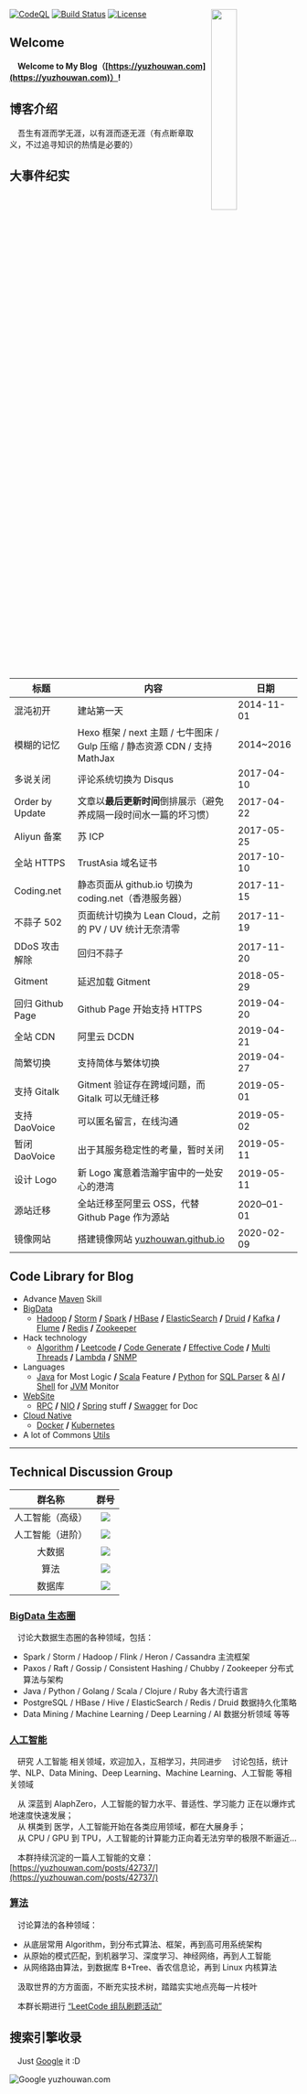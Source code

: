[<img align="right" width="30%" height="30%" src="https://user-images.githubusercontent.com/8108788/58363706-18c4d080-7edb-11e9-947a-cf7233c8e2cc.png">](https://yuzhouwan.com/)

[![CodeQL](https://github.com/asdf2014/yuzhouwan/actions/workflows/codeql.yml/badge.svg)](https://github.com/asdf2014/yuzhouwan/actions/workflows/codeql.yml)
[![Build Status](https://travis-ci.org/asdf2014/yuzhouwan.svg?branch=master)](https://travis-ci.org/asdf2014/yuzhouwan)
[![License](https://img.shields.io/github/license/asdf2014/yuzhouwan)](https://yuzhouwan.com/)

## Welcome

　**Welcome to My Blog（[https://yuzhouwan.com](https://yuzhouwan.com)）!**


## 博客介绍

　吾生有涯而学无涯，以有涯而逐无涯（有点断章取义，不过追寻知识的热情是必要的）


## 大事件纪实

| 标题             | 内容                                                         | 日期       |
| ---------------- | ------------------------------------------------------------ | ---------- |
| 混沌初开         | 建站第一天                                                   | 2014-11-01 |
| 模糊的记忆       | Hexo 框架 / next 主题 / 七牛图床 / Gulp 压缩 / 静态资源 CDN / 支持 MathJax | 2014~2016  |
| 多说关闭         | 评论系统切换为 Disqus                                        | 2017-04-10 |
| Order by Update  | 文章以**最后更新时间**倒排展示（避免养成隔一段时间水一篇的坏习惯） | 2017-04-22 |
| Aliyun 备案      | 苏 ICP                                                       | 2017-05-25 |
| 全站 HTTPS       | TrustAsia 域名证书                                           | 2017-10-10 |
| Coding.net       | 静态页面从 github.io 切换为 coding.net（香港服务器）         | 2017-11-15 |
| 不蒜子 502       | 页面统计切换为 Lean Cloud，之前的 PV / UV 统计无奈清零       | 2017-11-19 |
| DDoS 攻击解除    | 回归不蒜子                                                   | 2017-11-20 |
| Gitment          | 延迟加载 Gitment                                             | 2018-05-29 |
| 回归 Github Page | Github Page 开始支持 HTTPS                                   | 2019-04-20 |
| 全站 CDN         | 阿里云 DCDN                                                  | 2019-04-21 |
| 简繁切换         | 支持简体与繁体切换                                           | 2019-04-27 |
| 支持 Gitalk      | Gitment 验证存在跨域问题，而 Gitalk 可以无缝迁移             | 2019-05-01 |
| 支持 DaoVoice    | 可以匿名留言，在线沟通                                       | 2019-05-02 |
| 暂闭 DaoVoice    | 出于其服务稳定性的考量，暂时关闭                             | 2019-05-11 |
| 设计 Logo        | 新 Logo 寓意着浩瀚宇宙中的一处安心的港湾                     | 2019-05-11 |
| 源站迁移         | 全站迁移至阿里云 OSS，代替 Github Page 作为源站              | 2020–01-01 |
| 镜像网站         | 搭建镜像网站 [yuzhouwan.github.io](https://yuzhouwan.github.io/) | 2020-02-09 |


## Code Library for Blog

- Advance [Maven](https://yuzhouwan.com/posts/2254/) Skill
- [BigData](https://yuzhouwan.com/tags/)
  - [Hadoop](https://yuzhouwan.com/posts/60504/) **/** [Storm](https://yuzhouwan.com/posts/25015/) **/** [Spark](https://yuzhouwan.com/posts/4735/) **/** [HBase](https://yuzhouwan.com/posts/45888/) **/** [ElasticSearch](https://yuzhouwan.com/posts/22654/) **/** [Druid](https://yuzhouwan.com/posts/5845/) **/** [Kafka](https://yuzhouwan.com/posts/26002/) **/** [Flume](https://yuzhouwan.com/posts/22654/#%e6%95%b4%e5%90%88%e5%bc%80%e5%8f%91) **/** [Redis](https://yuzhouwan.com/posts/2129/) **/** [Zookeeper](https://yuzhouwan.com/posts/31915/)
- Hack technology
  - [Algorithm](https://github.com/asdf2014/yuzhouwan/tree/master/yuzhouwan-hacker/src/main/java/com/yuzhouwan/hacker/algorithms) **/** [Leetcode](https://github.com/asdf2014/yuzhouwan/tree/master/yuzhouwan-hacker/src/main/java/com/yuzhouwan/hacker/algorithms/leetcode) **/** [Code Generate](https://github.com/asdf2014/yuzhouwan/tree/master/yuzhouwan-hacker/src/main/java/com/yuzhouwan/hacker/codegen) **/** [Effective Code](https://github.com/asdf2014/yuzhouwan/tree/master/yuzhouwan-hacker/src/main/java/com/yuzhouwan/hacker/effective) **/** [Multi Threads](https://github.com/asdf2014/yuzhouwan/tree/master/yuzhouwan-hacker/src/main/java/com/yuzhouwan/hacker/algorithms/thread) **/** [Lambda](https://github.com/asdf2014/yuzhouwan/tree/master/yuzhouwan-hacker/src/main/java/com/yuzhouwan/hacker/lambda) **/** [SNMP](https://github.com/asdf2014/yuzhouwan/tree/master/yuzhouwan-hacker/src/main/java/com/yuzhouwan/hacker/snmp)
- Languages
  - [Java](https://github.com/asdf2014/yuzhouwan/tree/master/yuzhouwan-hacker/src/main/java/com/yuzhouwan/hacker) for Most Logic **/** [Scala](https://github.com/asdf2014/yuzhouwan/tree/master/yuzhouwan-hacker/src/main/scala/com/yuzhouwan/hacker) Feature **/** [Python](https://yuzhouwan.com/posts/43687/) for [SQL Parser](https://github.com/asdf2014/yuzhouwan/tree/master/yuzhouwan-hacker/yuzhouwan-hacker-python) & [AI](https://yuzhouwan.com/posts/42737/) **/** [Shell](https://github.com/asdf2014/yuzhouwan/blob/master/yuzhouwan-common/src/main/resources/shell/gc_monitor2.sh) for [JVM](https://yuzhouwan.com/posts/27328/) Monitor
- [WebSite](https://github.com/asdf2014/yuzhouwan/tree/master/yuzhouwan-site)
  - [RPC](https://github.com/asdf2014/yuzhouwan/tree/master/yuzhouwan-site/yuzhouwan-site-service/src/test/java/com/yuzhouwan/site/service) **/** [NIO](https://github.com/asdf2014/yuzhouwan/tree/master/yuzhouwan-site/yuzhouwan-site-service/src/main/java/com/yuzhouwan/site/service/nio) **/** [Spring](https://github.com/asdf2014/yuzhouwan/tree/master/yuzhouwan-site/yuzhouwan-site-service/src/main/resources) stuff **/** [Swagger](https://github.com/asdf2014/yuzhouwan/tree/master/yuzhouwan-site/yuzhouwan-site-service/src/main/webapp) for Doc
- [Cloud Native](https://yuzhouwan.com/tags/Docker/)
  - [Docker](https://github.com/asdf2014/yuzhouwan/tree/master/distribution/docker) **/** [Kubernetes](https://github.com/asdf2014/yuzhouwan/tree/master/yuzhouwan-hacker/src/test/java/com/yuzhouwan/hacker/kubernetes)
- A lot of Commons [Utils](https://github.com/asdf2014/yuzhouwan/tree/master/yuzhouwan-common/src/main/java/com/yuzhouwan/common/util)

---------------

## Technical Discussion Group

|      群名称      |                             群号                             |
| :--------------: | :----------------------------------------------------------: |
| 人工智能（高级） | [![](https://img.shields.io/badge/QQ%E7%BE%A4-1020982-blue.svg)](https://qm.qq.com/cgi-bin/qm/qr?k=_hHWmJ4Qh2Iw4LY0Ak46yP3JqXEXWmRe&jump_from=webapi&authKey=the375UnCmKSUhGBD3ojIAPxXHXEKYtYSfIIUyJPgYJEBLan4RI2EpfJA4bOeyXQ) |
| 人工智能（进阶） | [![](https://img.shields.io/badge/QQ%E7%BE%A4-1217710-blue.svg)](https://qm.qq.com/cgi-bin/qm/qr?k=6ZhaR63Qo4KIF1fcHwjxkFDoPNq63tSk&jump_from=webapi&authKey=YmlDS84eCZOwJWZ7DNXXxsnUdbQYaKreXSdMW9xShmrSLz3sZfazJY6DVEVV0Aff) |
|     大数据      | [![](https://img.shields.io/badge/QQ%E7%BE%A4-1670647-blue.svg)](https://qm.qq.com/cgi-bin/qm/qr?k=x9GVeIvJe26vgZS1S_jHs2b-qyNWyWfI&jump_from=webapi&authKey=TxsndzF2s+b5b4kiA8uFuhg5WS1hvwoBI3Dt99LZywUEbV2vF7j3gNZGJ8WizuJA) |
|       算法       | [![](https://img.shields.io/badge/QQ%E7%BE%A4-5366753-blue.svg)](https://qm.qq.com/cgi-bin/qm/qr?k=i_HFpjyhq2S_c6RPFOidnu450j6rY7sy&jump_from=webapi&authKey=o9AAM2+uGld4uNpm2RVyXLmEvUKMe7RThgZPA2iuLR575/5NbC4qEE+tPcnGd2bF) |
|      数据库       | [![](https://img.shields.io/badge/QQ%E7%BE%A4-708181-blue.svg)](https://qm.qq.com/cgi-bin/qm/qr?k=6KASfBaSBwgmq1XC1dR0GW0fpsdX4ZPC&jump_from=webapi&authKey=Df9Qbl/dmNT7jPPALbX7MjQe/U7NJ9G12dhN+WjcWh+CZco6PLd9IzdV72pTRHg3) |


### **[BigData 生态圈](https://yuzhouwan.com/categories/大数据/)**

　讨论大数据生态圈的各种领域，包括：

* Spark / Storm / Hadoop / Flink / Heron / Cassandra 主流框架
* Paxos / Raft / Gossip / Consistent Hashing / Chubby / Zookeeper 分布式算法与架构
* Java / Python / Golang / Scala / Clojure / Ruby 各大流行语言
* PostgreSQL / HBase / Hive / ElasticSearch / Redis / Druid 数据持久化策略
* Data Mining / Machine Learning / Deep Learning / AI 数据分析领域 等等


### **[人工智能](https://yuzhouwan.com/posts/42737/)**

　研究 人工智能 相关领域，欢迎加入，互相学习，共同进步
　讨论包括，统计学、NLP、Data Mining、Deep Learning、Machine Learning、人工智能 等相关领域

　从 深蓝到 AlaphZero，人工智能的智力水平、普适性、学习能力 正在以爆炸式地速度快速发展；<br/>
　从 棋类到 医学，人工智能开始在各类应用领域，都在大展身手；<br/>
　从 CPU / GPU 到 TPU，人工智能的计算能力正向着无法穷举的极限不断逼近…<br/>

　本群持续沉淀的一篇人工智能的文章：[https://yuzhouwan.com/posts/42737/](https://yuzhouwan.com/posts/42737/)


### **[算法](https://yuzhouwan.com/posts/666/)**

　讨论算法的各种领域：

* 从底层常用 Algorithm，到分布式算法、框架，再到高可用系统架构
* 从原始的模式匹配，到机器学习、深度学习、神经网络，再到人工智能
* 从网络路由算法，到数据库 B+Tree、香农信息论，再到 Linux 内核算法

　汲取世界的方方面面，不断充实技术树，踏踏实实地点亮每一片枝叶  

　本群长期进行 [“LeetCode 组队刷题活动”](https://yuzhouwan.com/posts/666/)



## 搜索引擎收录

　Just [Google](https://www.google.com/search?q=宇宙湾) it :D

![Google yuzhouwan.com](https://yuzhouwan.github.io/picture/blog/google_yuzhouwan.png)


